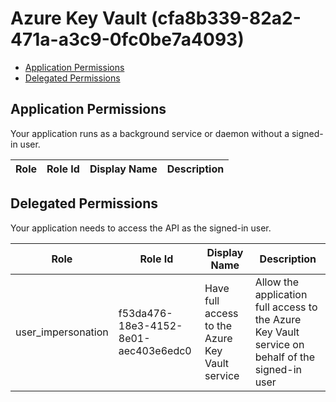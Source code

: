 # Azure Key Vault (cfa8b339-82a2-471a-a3c9-0fc0be7a4093)
- [Application Permissions](#application-permissions)
- [Delegated Permissions](#delegated-permissions)

## Application Permissions
Your application runs as a background service or daemon without a signed-in user.

| Role | Role Id | Display Name | Description |
|---|---|---|---|

## Delegated Permissions
Your application needs to access the API as the signed-in user. 

| Role | Role Id | Display Name | Description |
|---|---|---|---|
| user_impersonation | f53da476-18e3-4152-8e01-aec403e6edc0 | Have full access to the Azure Key Vault service | Allow the application full access to the Azure Key Vault service on behalf of the signed-in user |

